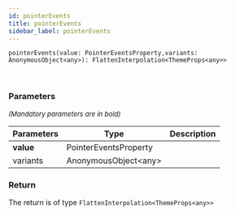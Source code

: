 ```yaml
---
id: pointerEvents
title: pointerEvents
sidebar_label: pointerEvents
---
```


```tsx
pointerEvents(value: PointerEventsProperty,variants: AnonymousObject<any>): FlattenInterpolation<ThemeProps<any>>
```
<br/>



### Parameters

<font size="2"><i>(Mandatory parameters are in bold)</i></font>

| Parameters | Type | Description |
| --------- | ---- | ----------- |
| **value** | PointerEventsProperty |  |
| variants | AnonymousObject<any\> |  |


### Return



The return is of type <code>FlattenInterpolation<ThemeProps<any\>\></code>